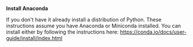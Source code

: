 **Install Anaconda**

If you don't have it already install a distribution of Python. These instructions assume you have Anaconda or Miniconda installed. You can install either by following the instructions here:
https://conda.io/docs/user-guide/install/index.html

 
